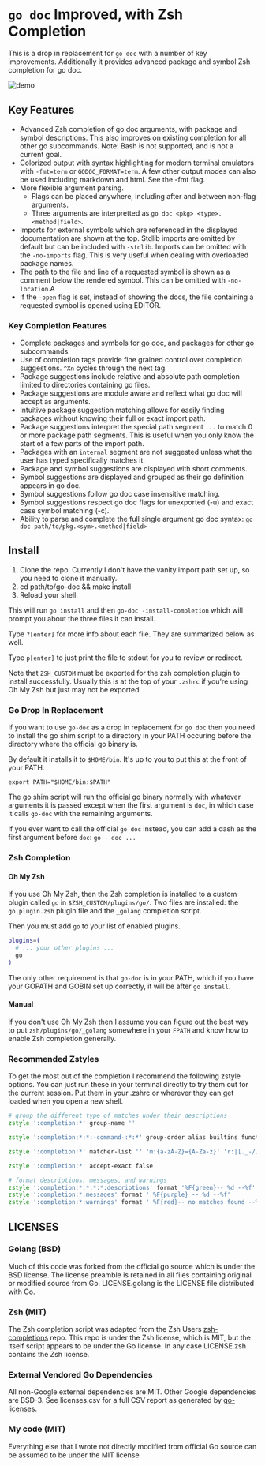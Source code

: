 # `go doc` Improved, with Zsh Completion

This is a drop in replacement for `go doc` with a number of key improvements.
Additionally it provides advanced package and symbol Zsh completion for go doc.

![demo](./assets/term.gif)

## Key Features
- Advanced Zsh completion of go doc arguments, with package and symbol
  descriptions. This also improves on existing completion for all other go
  subcommands. Note: Bash is not supported, and is not a current goal.
- Colorized output with syntax highlighting for modern terminal emulators with
  `-fmt=term` or `GODOC_FORMAT=term`. A few other output modes can also be used
  including markdown and html. See the -fmt flag.
- More flexible argument parsing. 
  - Flags can be placed anywhere, including after and between non-flag
    arguments. 
  - Three arguments are interpretted as `go doc <pkg> <type>.<method|field>`.
- Imports for external symbols which are referenced in the displayed
  documentation are shown at the top. Stdlib imports are omitted by default but
  can be included with `-stdlib`. Imports can be omitted with the `-no-imports`
  flag. This is very useful when dealing with overloaded package names.
- The path to the file and line of a requested symbol is shown as a comment
  below the rendered symbol. This can be omitted with `-no-location`.A
- If the `-open` flag is set, instead of showing the docs, the file containing
  a requested symbol is opened using EDITOR.


### Key Completion Features

- Complete packages and symbols for go doc, and packages for other go
  subcommands.
- Use of completion tags provide fine grained control over completion
  suggestions. `^Xn` cycles through the next tag.
- Package suggestions include relative and absolute path completion limited to
  directories containing go files.
- Package suggestions are module aware and reflect what go doc will accept as
  arguments.
- Intuitive package suggestion matching allows for easily finding packages
  without knowing their full or exact import path.
- Package suggestions interpret the special path segment `...` to match 0 or
  more package path segments. This is useful when you only know the start of
  a few parts of the import path.
- Packages with an `internal` segment are not suggested unless what the user
  has typed specifically matches it.
- Package and symbol suggestions are displayed with short comments.
- Symbol suggestions are displayed and grouped as their go definition appears
  in go doc.
- Symbol suggestions follow go doc case insensitive matching.
- Symbol suggestions respect go doc flags for unexported (-u) and exact case
  symbol matching (-c).
- Ability to parse and complete the full single argument go doc syntax: `go doc
  path/to/pkg.<sym>.<method|field>`

## Install

1. Clone the repo. Currently I don't have the vanity import path set up, so you
   need to clone it manually.
2. cd path/to/go-doc && make install
3. Reload your shell.

This will run `go install` and then `go-doc -install-completion` which will
prompt you about the three files it can install. 

Type `?[enter]` for more info about each file. They are summarized below as
well.

Type `p[enter]` to just print the file to stdout for you to review or redirect.

Note that `ZSH_CUSTOM` must be exported for the zsh completion plugin to
install successfully. Usually this is at the top of your `.zshrc` if you're
using Oh My Zsh but just may not be exported.

### Go Drop In Replacement
If you want to use `go-doc` as a drop in replacement for `go doc` then you need
to install the go shim script to a directory in your PATH occuring before the
directory where the official go binary is.

By default it installs it to `$HOME/bin`. It's up to you to put this at the
front of your PATH. 
```
export PATH="$HOME/bin:$PATH"
```

The go shim script will run the official go binary normally with whatever
arguments it is passed except when the first argument is `doc`, in which case
it calls `go-doc` with the remaining arguments.

If you ever want to call the official `go doc` instead, you can add a dash as
the first argument before `doc`: `go - doc ...`


### Zsh Completion

#### Oh My Zsh
If you use Oh My Zsh, then the Zsh completion is installed to a custom plugin
called `go` in `$ZSH_CUSTOM/plugins/go/`. Two files are installed: the
`go.plugin.zsh` plugin file and the `_golang` completion script.

Then you must add `go` to your list of enabled plugins.

```zsh
plugins=(
  # ... your other plugins ...
  go
)
```

The only other requirement is that `go-doc` is in your PATH, which if you have
your GOPATH and GOBIN set up correctly, it will be after `go install`.

#### Manual
If you don't use Oh My Zsh then I assume you can figure out the best way to put
`zsh/plugins/go/_golang` somewhere in your `FPATH` and know how to enable Zsh
completion generally.

### Recommended Zstyles

To get the most out of the completion I recommend the following zstyle options.
You can just run these in your terminal directly to try them out for the
current session. Put them in your .zshrc or wherever they can get loaded when
you open a new shell.

```zsh
# group the different type of matches under their descriptions
zstyle ':completion:*' group-name ''

zstyle ':completion:*:*:-command-:*:*' group-order alias builtins functions commands

zstyle ':completion:*' matcher-list '' 'm:{a-zA-Z}={A-Za-z}' 'r:|[._-/]=* r:|=*' 'l:|=* r:|=*'

zstyle ':completion:*' accept-exact false

# format descriptions, messages, and warnings
zstyle ':completion:*:*:*:*:descriptions' format '%F{green}-- %d --%f'
zstyle ':completion:*:messages' format ' %F{purple} -- %d --%f'
zstyle ':completion:*:warnings' format ' %F{red}-- no matches found --%f'
```

## LICENSES

### Golang (BSD)

Much of this code was forked from the official go source which is under the BSD
license. The license preamble is retained in all files containing original or
modified source from Go. LICENSE.golang is the LICENSE file distributed with Go.

### Zsh (MIT)
The Zsh completion script was adapted from the Zsh Users
[zsh-completions](https://github.com/zsh-users/zsh-completions/blob/756831c818a8724f23b6c9ba08ae990854c62881/src/_golang)
repo. This repo is under the Zsh license, which is MIT, but the itself script
appears to be under the Go license. In any case LICENSE.zsh contains the Zsh
license.

### External Vendored Go Dependencies
All non-Google external dependencies are MIT. Other Google dependencies are
BSD-3. See licenses.csv for a full CSV report as generated by
[go-licenses](https://github.com/google/go-licenses).

### My code (MIT)

Everything else that I wrote not directly modified from official Go source can
be assumed to be under the MIT license.
